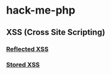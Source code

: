 # hack-me-php
## XSS (Cross Site Scripting)
### [Reflected XSS](projects/project-1/readme.md)
### [Stored XSS](projects/project-2/readme.md)
